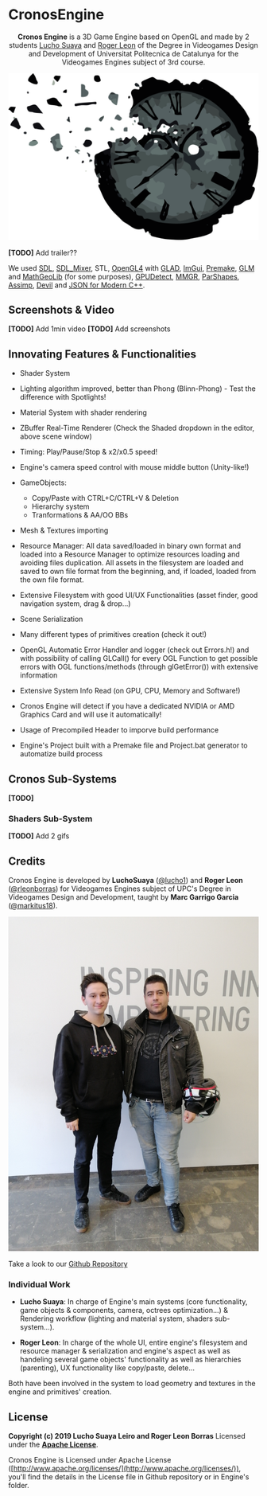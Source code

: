 # CronosEngine
<p align="center">
  <b>Cronos Engine</b> is a 3D Game Engine based on OpenGL and made by 2 students <a href="https://github.com/lucho1">Lucho Suaya</a> and <a href="https://github.com/rleonborras">Roger Leon</a> of the Degree in Videogames Design and Development of Universitat Politecnica de Catalunya for the Videogames Engines subject of 3rd course.
</p>

![](res/Cronos_Engine_Logo.png?style=centerme)

**[TODO]** Add trailer??

We used [SDL](https://www.libsdl.org/), [SDL_Mixer](https://www.libsdl.org/projects/SDL_mixer/), STL, [OpenGL4](https://www.opengl.org/) with [GLAD](https://glad.dav1d.de/), [ImGui](https://github.com/ocornut/imgui), [Premake](https://premake.github.io/), [GLM](https://glm.g-truc.net/0.9.9/index.html) and [MathGeoLib](https://github.com/juj/MathGeoLib) (for some purposes), [GPUDetect](https://github.com/GameTechDev/gpudetect), [MMGR](https://www.flipcode.com/archives/Presenting_A_Memory_Manager.shtml), [ParShapes](https://prideout.net/shapes), [Assimp](http://www.assimp.org/), [Devil](http://openil.sourceforge.net/) and [JSON for Modern C++](https://nlohmann.github.io/json/).

## Screenshots & Video
**[TODO]** Add 1min video
**[TODO]** Add screenshots

## Innovating Features & Functionalities
* Shader System
* Lighting algorithm improved, better than Phong (Blinn-Phong) - Test the difference with Spotlights!
* Material System with shader rendering
* ZBuffer Real-Time Renderer (Check the Shaded dropdown in the editor, above scene window)

* Timing: Play/Pause/Stop & x2/x0.5 speed!
* Engine's camera speed control with mouse middle button (Unity-like!)

* GameObjects:
   * Copy/Paste with CTRL+C/CTRL+V & Deletion
   * Hierarchy system
   * Tranformations & AA/OO BBs
   
* Mesh & Textures importing
* Resource Manager: All data saved/loaded in binary own format and loaded into a Resource Manager to optimize resources loading and avoiding files duplication. All assets in the filesystem are loaded and saved to own file format from the beginning, and, if loaded, loaded from the own file format.
* Extensive Filesystem with good UI/UX Functionalities (asset finder, good navigation system, drag & drop...)
* Scene Serialization

* Many different types of primitives creation (check it out!)
* OpenGL Automatic Error Handler and logger (check out Errors.h!) and with possibility of calling GLCall() for every OGL Function to get possible errors with OGL functions/methods (through glGetError()) with extensive information
* Extensive System Info Read (on GPU, CPU, Memory and Software!)
* Cronos Engine will detect if you have a dedicated NVIDIA or AMD Graphics Card and will use it automatically!
* Usage of Precompiled Header to imporve build performance
* Engine's Project built with a Premake file and Project.bat generator to automatize build process

## Cronos Sub-Systems
**[TODO]**

### Shaders Sub-System
**[TODO]** Add 2 gifs

## Credits
Cronos Engine is developed by **LuchoSuaya** ([@lucho1](https://github.com/lucho1)) and **Roger Leon** ([@rleonborras](https://github.com/rleonborras)) for Videogames Engines subject of UPC's Degree in Videogames Design and Development, taught by **Marc Garrigo Garcia** ([@markitus18](https://github.com/markitus18)).

![](res/fotiyo.jpg?style=centerme)

Take a look to our [Github Repository](https://www.github.com/lucho1/CronosEngine)

### Individual Work
* **Lucho Suaya**: In charge of Engine's main systems (core functionality, game objects & components, camera, octrees optimization...) & Rendering workflow (lighting and material system, shaders sub-system...).

* **Roger Leon**: In charge of the whole UI, entire engine's filesystem and resource manager & serialization and engine's aspect as well as handeling several game objects' functionality as well as hierarchies (parenting), UX functionality like copy/paste, delete...

Both have been involved in the system to load geometry and textures in the engine and primitives' creation.

## License
**Copyright (c) 2019 Lucho Suaya Leiro and Roger Leon Borras**
Licensed under the **[Apache License](https://github.com/lucho1/CronosEngine/blob/master/docs/LICENSE)**.

Cronos Engine is Licensed under Apache License ([http://www.apache.org/licenses/](http://www.apache.org/licenses/)), you'll find the details in the License file in Github repository or in Engine's folder.
